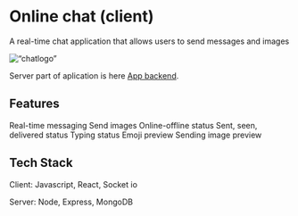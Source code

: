 # Online chat (client)

A real-time chat application that allows users to send messages and images

<img src=“images/logo/logo-white-theme.png”  alt=“chatlogo” />

Server part of aplication is here [App backend](https://github.com/uliakom?tab=repositories).

## Features

Real-time messaging Send images Online-offline status Sent, seen, delivered status Typing status
Emoji preview Sending image preview

## Tech Stack

Client: Javascript, React, Socket io

Server: Node, Express, MongoDB
